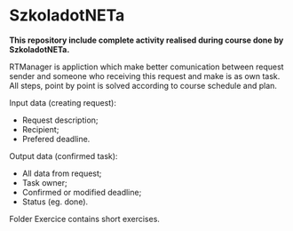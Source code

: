 # SzkoladotNETa
**This repository include complete activity realised during course done by SzkoladotNETa.**

RTManager is appliction which make better comunication between request sender and someone who receiving this request and make is as own task.
All steps, point by point is solved according to course schedule and plan.

Input data (creating request):
- Request description;
- Recipient;
- Prefered deadline.

Output data (confirmed task):
- All data from request;
- Task owner;
- Confirmed or modified deadline;
- Status (eg. done).

Folder Exercice contains short exercises.

